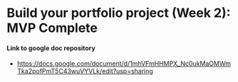 # Build your portfolio project (Week 2): MVP Complete

#### Link to google doc repository

* https://docs.google.com/document/d/1mhVFmHHMPX_Nc0ukMaOMWmTka2pofPmT5C43wuVYVLk/edit?usp=sharing
